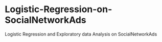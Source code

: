 # Logistic-Regression-on-SocialNetworkAds
Logistic Regression and Exploratory data Analysis on SocialNetworkAds
